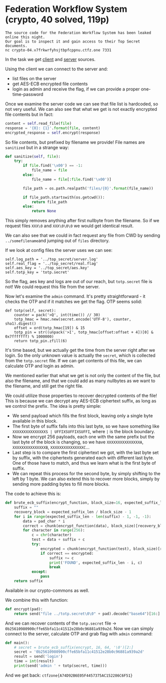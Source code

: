 # Federation Workflow System (crypto, 40 solved, 119p)

```
The source code for the Federation Workflow System has been leaked online this night. 
Our goal is to inspect it and gain access to their Top Secret documents.
nc crypto-04.v7frkwrfyhsjtbpfcppnu.ctfz.one 7331
```

In the task we get [client](client.py) and [server](server.py) sources.

Using the client we can connect to the server and:

- list files on the server
- get AES-ECB encrypted file contents
- login as admin and receive the flag, if we can provide a proper one-time-password

Once we examine the server code we can see that file list is hardcoded, so not very useful.
We can also see that what we get is not exactly encrypted file contents but in fact:

```python
content = self.read_file(file)
response = '{0}: {1}'.format(file, content)
encrypted_response = self.encrypt(response)
```

So file contents, but prefixed by filename we provide!
File names are `sanitized` but in a strange way:

```python
def sanitize(self, file):
    try:
        if file.find('\x00') == -1:
            file_name = file
        else:
            file_name = file[:file.find('\x00')]

        file_path = os.path.realpath('files/{0}'.format(file_name))

        if file_path.startswith(os.getcwd()):
            return file_path
        else:
            return None
```

This simply removes anything after first nullbyte from the filename.
So if we request files `XXX\0` and `XXX\0\0\0` we would get identical result.

We can also see that we could in fact request any file from CWD by sending `../somefilename`and jumping out of `files` directory.

If we look at config files the server uses we can see:

```
self.log_path = '../top_secret/server.log'
self.real_flag = '../top_secret/real.flag'
self.aes_key = '../top_secret/aes.key'
self.totp_key = 'totp.secret'
```

So the flag, aes key and logs are out of our reach, but `totp.secret` file is not!
We could request this file from the server.

Now let's examine the `admin` command.
It's pretty straightforward - it checks the OTP and if it matches we get the flag.
OTP seems solid:

```
def totp(self, secret):
    counter = pack('>Q', int(time()) // 30)
    totp_hmac = hmac.new(secret.encode('UTF-8'), counter, sha1).digest()
    offset = ord(totp_hmac[19]) & 15
    totp_pin = str((unpack('>I', totp_hmac[offset:offset + 4])[0] & 0x7fffffff) % 1000000)
    return totp_pin.zfill(6)
```

It's time based, but we actually get the time from the server right after we login.
So the only unknown value is actually the `secret`, which is collected from the `totp.secret` file.
If we can get contents of this file, we can calculate OTP and login as admin.

We mentioned earlier that what we get is not only the content of the file, but also the filename, and that we could add as many nullbytes as we want to the filename, and still get the right file.

We could utilize those properties to recover decrypted contents of the file!
This is because we can decrypt any AES-ECB ciphertext suffix, as long as we control the prefix.
The idea is pretty simple:

- We send payload which fills the first block, leaving only a single byte available in this block.
- The first byte of suffix falls into this last byte, so we have something like `XXXXXXXXXXXXXXXS | UFFIXSUFFIXSUFFI`, where `|` is the block boundary.
- Now we encrypt 256 payloads, each one with the same prefix but the last byte of the block is changing, so we have `XXXXXXXXXXXXXXXA`, `XXXXXXXXXXXXXXXB`, `XXXXXXXXXXXXXXXC`...
- Last step is to compare the first ciphertext we got, with the last byte set by suffix, with the ciphertexts generated each with different last byte. One of those have to match, and thus we learn what is the first byte of suffix.
- We can repeat this process for the second byte, by simply shifting to the left by 1 byte. We can also extend this to recover more blocks, simply by sending more padding bytes to fill more blocks.

The code to achieve this is:

```python
def brute_ecb_suffix(encrypt_function, block_size=16, expected_suffix_len=32, pad_char='A'):
    suffix = ""
    recovery_block = expected_suffix_len / block_size - 1
    for i in range(expected_suffix_len - len(suffix) - 1, -1, -1):
        data = pad_char * i
        correct = chunk(encrypt_function(data), block_size)[recovery_block]
        for character in range(256):
            c = chr(character)
            test = data + suffix + c
            try:
                encrypted = chunk(encrypt_function(test), block_size)[recovery_block]
                if correct == encrypted:
                    suffix += c
                    print('FOUND', expected_suffix_len - i, c)
                    break
            except:
                pass
    return suffix
```

Available in our crypto-commons as well.

We combine this with function:

```python
def encrypt(pad):
    return send("file ../totp.secret\0\0" + pad).decode("base64")[16:]
```

And we can recover contents of the `totp.secret` file -> `0b25610980900cffe65bfa11c41512e28b0c96881a939a2d`.
Now we can simply connect to the server, calculate OTP and grab flag with `admin` command:

```python
def main():
    # secret = brute_ecb_suffix(encrypt, 16, 64, '\0')[2:]
    secret = '0b25610980900cffe65bfa11c41512e28b0c96881a939a2d'
    result = send('login')
    time = int(result)
    print(send('admin ' + totp(secret, time)))
```

And we get back: `ctfzone{A74D92B6E05F4457375AC152286C6F51}`
